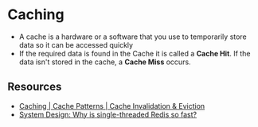# Caching 

- A cache is a hardware or a software that you use to temporarily store data so it can be accessed quickly
- If the required data is found in the Cache it is called a **Cache Hit**. If the data isn't stored in the cache, a **Cache Miss** occurs.


## Resources

- [Caching | Cache Patterns | Cache Invalidation & Eviction](https://www.youtube.com/watch?v=Ez1GK2imrsY)
- [System Design: Why is single-threaded Redis so fast?](https://www.youtube.com/watch?v=5TRFpFBccQM&list=PLCRMIe5FDPse7NNmQP5UziLjXjkHW3gqA)